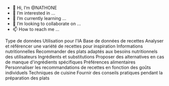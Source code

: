 - 👋 Hi, I’m @NATHONE
- 👀 I’m interested in ...
- 🌱 I’m currently learning ...
- 💞️ I’m looking to collaborate on ...
- 📫 How to reach me ...

<!---
NATHONE/NATHONE is a ✨ special ✨ repository because its `README.md` (this file) appears on your GitHub profile.
You can click the Preview link to take a look at your changes.
--->
Type de données	Utilisation pour l'IA
Base de données de recettes	Analyser et référencer une variété de recettes pour inspiration
Informations nutritionnelles	Recommander des plats adaptés aux besoins nutritionnels des utilisateurs
Ingrédients et substitutions	Proposer des alternatives en cas de manque d'ingrédients spécifiques
Préférences alimentaires	Personnaliser les recommandations de recettes en fonction des goûts individuels
Techniques de cuisine	Fournir des conseils pratiques pendant la préparation des plats

